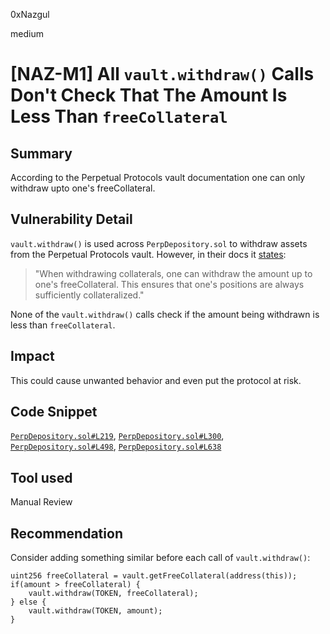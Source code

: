0xNazgul

medium

# [NAZ-M1] All `vault.withdraw()` Calls Don't Check That The Amount Is Less Than `freeCollateral`

## Summary
According to the Perpetual Protocols vault documentation one can only withdraw upto one's freeCollateral.

## Vulnerability Detail
`vault.withdraw()` is used across `PerpDepository.sol` to withdraw assets from the Perpetual Protocols vault. However, in their docs it [states](https://docs.perp.com/docs/guides/integration-guide#vaultgetfreecollateral):
> "When withdrawing collaterals, one can withdraw the amount up to one's freeCollateral. This ensures that one's positions are always sufficiently collateralized."

None of the `vault.withdraw()` calls check if the amount being withdrawn is less than `freeCollateral`. 

## Impact
This could cause unwanted behavior and even put the protocol at risk.

## Code Snippet
[`PerpDepository.sol#L219`](https://github.com/sherlock-audit/2023-01-uxd/blob/main/contracts/integrations/perp/PerpDepository.sol#L219), [`PerpDepository.sol#L300`](https://github.com/sherlock-audit/2023-01-uxd/blob/main/contracts/integrations/perp/PerpDepository.sol#L300), [`PerpDepository.sol#L498`](https://github.com/sherlock-audit/2023-01-uxd/blob/main/contracts/integrations/perp/PerpDepository.sol#L498), [`PerpDepository.sol#L638`](https://github.com/sherlock-audit/2023-01-uxd/blob/main/contracts/integrations/perp/PerpDepository.sol#L638)

## Tool used
Manual Review

## Recommendation
Consider adding something similar before each call of `vault.withdraw()`:
```solidity
uint256 freeCollateral = vault.getFreeCollateral(address(this));
if(amount > freeCollateral) {
    vault.withdraw(TOKEN, freeCollateral);
} else {
    vault.withdraw(TOKEN, amount);
}
```